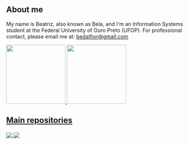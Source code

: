 ## About me
My name is Beatriz, also known as Bela, and I'm an Information Systems student at the Federal University of Ouro Preto (UFOP). For professional contact, please email me at: bedalfior@gmail.com

<div>
  <a href="https://github.com/sakikout">
  <img height="160em" src="https://github-readme-stats.vercel.app/api?username=sakikout&show_icons=&theme=shadow_red&include_all_commits=true&count_private=true"/>
  <img height="160em" src="https://github-readme-stats.vercel.app/api/top-langs/?username=sakikout&layout=compact&langs_count=7&theme=shadow_red"/>
</div>

## Main repositories

<a href="https://github.com/sakikout/Portfolio-Angular">
  <img align="center" src="https://github-readme-stats.vercel.app/api/pin/?username=sakikout&repo=Portfolio-Angular&theme=shadow_red"/>
</a>
<a href="https://github.com/sakikout/Polls-to-Graph-Python">
  <img align="center" src="https://github-readme-stats.vercel.app/api/pin/?username=sakikout&repo=Polls-to-Graph-Python&theme=shadow_red"/>
</a> 
